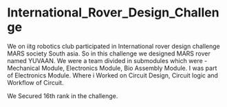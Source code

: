 # International_Rover_Design_Challenge

We on iitg robotics club participated in International rover design challenge MARS society South asia.
So in this challenge we designed MARS rover named YUVAAN.
We were a team divided in submodules which were - Mechanical Module, Electronics Module, Bio Assembly Module.
I was part of Electronics Module.
Where i Worked on Circuit Design, Circuit logic and Workflow of Circuit.

We Secured 16th rank in the challenge. 
